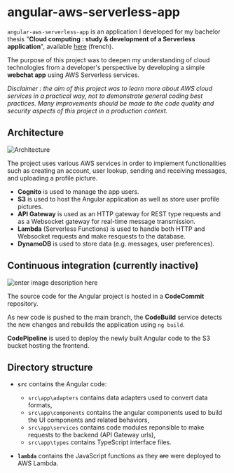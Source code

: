 # angular-aws-serverless-app

`angular-aws-serverless-app` is an application I developed for my bachelor thesis "**Cloud computing : study & development of a Serverless application**", available [here](https://sonar.rero.ch/documents/315005/files/MemoireJackBarker20210701_1735.pdf?download) (french).

The purpose of this project was to deepen my understanding of cloud technologies from a developer's perspective by developing a simple **webchat app** using AWS Serverless services.

*Disclaimer : the aim of this project was to learn more about AWS cloud services in a practical way, not to demonstrate general coding best practices. Many improvements should be made to the code quality and security aspects of this project in a production context.*

## Architecture

![Architecture](https://i.imgur.com/1mxlY1a.png)

The project uses various AWS services in order to implement functionalities such as creating an account, user lookup, sending and receiving messages, and uploading a profile picture.

* **Cognito** is used to manage the app users.
* **S3** is used to host the Angular application as well as store user profile pictures.
* **API Gateway** is used as an HTTP gateway for REST type requests and as a Websocket gateway for real-time message transmission.
* **Lambda** (Serverless Functions) is used to handle both HTTP and Websocket requests and make resquests to the database.
* **DynamoDB** is used to store data (e.g. messages, user preferences).

## Continuous integration (currently inactive)

![enter image description here](https://i.imgur.com/on3HfRw.png)

The source code for the Angular project is hosted in a **CodeCommit** repository.

As new code is pushed to the main branch, the **CodeBuild** service detects the new changes and rebuilds the application using `` ng build ``.
 
 **CodePipeline** is used to deploy the newly built Angular code to the S3 bucket hosting the frontend.

## Directory structure

* **`src`** contains the Angular code:
	* `src\app\adapters` contains data adapters used to convert data formats,
	* `src\app\components` contains the angular components used to build the UI components and related behaviors,
	* `src\app\services` contains code modules reponsible to make requests to the backend (API Gateway urls),
	* `src\app\types` contains TypeScript interface files.

* **`lambda`** contains the JavaScript functions as they ~~are~~ were deployed to AWS Lambda.
